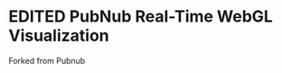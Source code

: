 EDITED PubNub Real-Time WebGL Visualization
=======================================
Forked from Pubnub
